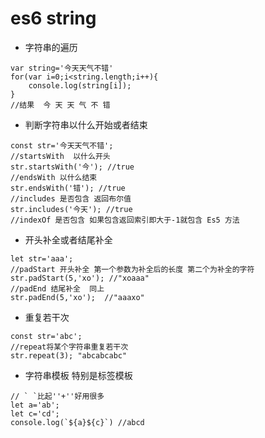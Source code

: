 # es6 string #
+ 字符串的遍历
```
var string='今天天气不错'
for(var i=0;i<string.length;i++){
    console.log(string[i]);
}
//结果  今 天 天 气 不 错
```
+ 判断字符串以什么开始或者结束
```
const str='今天天气不错';
//startsWith  以什么开头
str.startsWith('今'); //true
//endsWith 以什么结束
str.endsWith('错'); //true
//includes 是否包含 返回布尔值
str.includes('今天'); //true
//indexOf 是否包含 如果包含返回索引即大于-1就包含 Es5 方法
```
+ 开头补全或者结尾补全
```
let str='aaa';
//padStart 开头补全 第一个参数为补全后的长度 第二个为补全的字符
str.padStart(5,'xo'); //"xoaaa"
//padEnd 结尾补全  同上
str.padEnd(5,'xo');  //"aaaxo"
```
+ 重复若干次
```
const str='abc';
//repeat将某个字符串重复若干次 
str.repeat(3); "abcabcabc"
```
+ 字符串模板 特别是标签模板
```
// ` `比起''+''好用很多
let a='ab';
let c='cd';
console.log(`${a}${c}`) //abcd
```